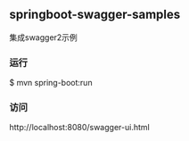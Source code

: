 ## springboot-swagger-samples

集成swagger2示例

### 运行

$ mvn spring-boot:run


### 访问
 
 http://localhost:8080/swagger-ui.html